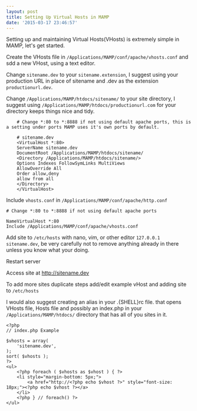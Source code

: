 ```yaml
---
layout: post
title: Setting Up Virtual Hosts in MAMP
date: '2015-03-17 23:46:57'
---
```


Setting up and maintaining Virtual Hosts(VHosts) is extremely simple in MAMP, let's get started.

Create the VHosts file in `/Applications/MAMP/conf/apache/vhosts.conf` and sdd a new VHost, using a text editor.

Change `sitename.dev` to your `sitename.extension`, I suggest using your production URL in place of sitename and .dev as the extension `productionurl.dev`.

Change `/Applications/MAMP/htdocs/sitename/` to your site directory, I suggest using `/Applications/MAMP/htdocs/productionurl.com` for your directory keeps things nice and tidy.
```
    # Change *:80 to *:8888 if not using default apache ports, this is a setting under ports MAMP uses it's own ports by default.
	
    # sitename.dev
	<VirtualHost *:80>
	ServerName sitename.dev
	DocumentRoot /Applications/MAMP/htdocs/sitename/
	<Directory /Applications/MAMP/htdocs/sitename/>
	Options Indexes FollowSymLinks MultiViews
	AllowOverride All
	Order allow,deny
	allow from all
	</Directory>
	</VirtualHost>
```
Include `vhosts.conf` in `/Applications/MAMP/conf/apache/http.conf`  
```
# Change *:80 to *:8888 if not using default apache ports

NameVirtualHost *:80
Include /Applications/MAMP/conf/apache/vhosts.conf
```

Add site to `/etc/hosts` with nano, vim, or other editor `127.0.0.1 sitename.dev`, be very carefully not to remove anything already in there unless you know what your doing.

Restart server

Access site at http://sitename.dev

 To add more sites duplicate steps add/edit example vHost and adding site to `/etc/hosts`
 
 I would also suggest creating an alias in your .{SHELL}rc file. that opens VHosts file, Hosts file and possibly an index.php in your `/Applications/MAMP/htdocs/` directory that has all of you sites in it.

```
<?php
// index.php Example

$vhosts = array(
	'sitename.dev',
);
sort( $vhosts );
?>
<ul>
	<?php foreach ( $vhosts as $vhost ) { ?>
	<li style="margin-bottom: 5px;">
		<a href="http://<?php echo $vhost ?>" style="font-size: 18px;"><?php echo $vhost ?></a>
	</li>
	<?php } // foreach() ?>
</ul>
```